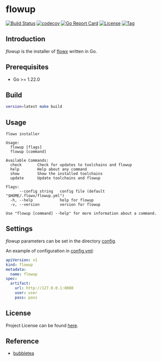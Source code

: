 # flowup

[![Build Status](https://github.com/ai-flowx/flowup/workflows/ci/badge.svg?branch=main&event=push)](https://github.com/ai-flowx/flowup/actions?query=workflow%3Aci)
[![codecov](https://codecov.io/gh/ai-flowx/flowup/branch/main/graph/badge.svg?token=El8oiyaIsD)](https://codecov.io/gh/ai-flowx/flowup)
[![Go Report Card](https://goreportcard.com/badge/github.com/ai-flowx/flowup)](https://goreportcard.com/report/github.com/ai-flowx/flowup)
[![License](https://img.shields.io/github/license/ai-flowx/flowup.svg)](https://github.com/ai-flowx/flowup/blob/main/LICENSE)
[![Tag](https://img.shields.io/github/tag/ai-flowx/flowup.svg)](https://github.com/ai-flowx/flowup/tags)



## Introduction

*flowup* is the installer of [flowx](https://github.com/ai-flowx/flowx) written in Go.



## Prerequisites

- Go >= 1.22.0



## Build

```bash
version=latest make build
```



## Usage

```
flowx installer

Usage:
  flowup [flags]
  flowup [command]

Available Commands:
  check       Check for updates to toolchains and flowup
  help        Help about any command
  show        Show the installed toolchains
  update      Update toolchains and flowup

Flags:
      --config string   config file (default "$HOME/.flowx/flowup.yml")
  -h, --help            help for flowup
  -v, --version         version for flowup

Use "flowup [command] --help" for more information about a command.
```



## Settings

*flowup* parameters can be set in the directory [config](https://github.com/ai-flowx/flowup/blob/main/config).

An example of configuration in [config.yml](https://github.com/ai-flowx/flowup/blob/main/config/config.yml):

```yaml
apiVersion: v1
kind: flowup
metadata:
  name: flowup
spec:
  artifact:
    url: http://127.0.0.1:8080
    user: user
    pass: pass
```



## License

Project License can be found [here](LICENSE).



## Reference

- [bubbletea](https://github.com/charmbracelet/bubbletea/)

